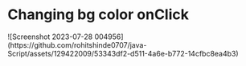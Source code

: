 <h1>Changing bg color onClick </h1>
![Screenshot 2023-07-28 004956](https://github.com/rohitshinde0707/java-Script/assets/129422009/53343df2-d511-4a6e-b772-14cfbc8ea4b3)
